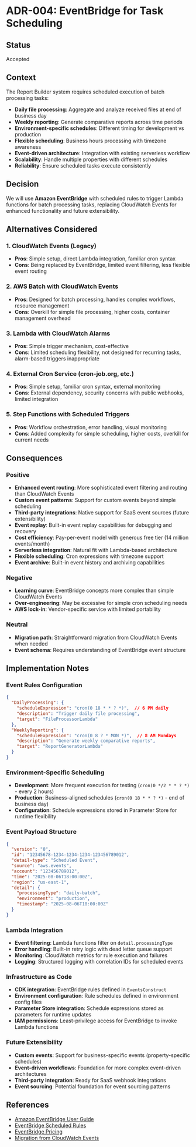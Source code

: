 # ADR-004: EventBridge for Task Scheduling

## Status
Accepted

## Context

The Report Builder system requires scheduled execution of batch processing tasks:

- **Daily file processing**: Aggregate and analyze received files at end of business day
- **Weekly reporting**: Generate comparative reports across time periods
- **Environment-specific schedules**: Different timing for development vs production
- **Flexible scheduling**: Business hours processing with timezone awareness
- **Event-driven architecture**: Integration with existing serverless workflow
- **Scalability**: Handle multiple properties with different schedules
- **Reliability**: Ensure scheduled tasks execute consistently

## Decision

We will use **Amazon EventBridge** with scheduled rules to trigger Lambda functions for batch processing tasks, replacing CloudWatch Events for enhanced functionality and future extensibility.

## Alternatives Considered

### 1. CloudWatch Events (Legacy)
- **Pros**: Simple setup, direct Lambda integration, familiar cron syntax
- **Cons**: Being replaced by EventBridge, limited event filtering, less flexible event routing

### 2. AWS Batch with CloudWatch Events
- **Pros**: Designed for batch processing, handles complex workflows, resource management
- **Cons**: Overkill for simple file processing, higher costs, container management overhead

### 3. Lambda with CloudWatch Alarms
- **Pros**: Simple trigger mechanism, cost-effective
- **Cons**: Limited scheduling flexibility, not designed for recurring tasks, alarm-based triggers inappropriate

### 4. External Cron Service (cron-job.org, etc.)
- **Pros**: Simple setup, familiar cron syntax, external monitoring
- **Cons**: External dependency, security concerns with public webhooks, limited integration

### 5. Step Functions with Scheduled Triggers
- **Pros**: Workflow orchestration, error handling, visual monitoring
- **Cons**: Added complexity for simple scheduling, higher costs, overkill for current needs

## Consequences

### Positive
- **Enhanced event routing**: More sophisticated event filtering and routing than CloudWatch Events
- **Custom event patterns**: Support for custom events beyond simple scheduling
- **Third-party integrations**: Native support for SaaS event sources (future extensibility)
- **Event replay**: Built-in event replay capabilities for debugging and recovery
- **Cost efficiency**: Pay-per-event model with generous free tier (14 million events/month)
- **Serverless integration**: Natural fit with Lambda-based architecture
- **Flexible scheduling**: Cron expressions with timezone support
- **Event archive**: Built-in event history and archiving capabilities

### Negative
- **Learning curve**: EventBridge concepts more complex than simple CloudWatch Events
- **Over-engineering**: May be excessive for simple cron scheduling needs
- **AWS lock-in**: Vendor-specific service with limited portability

### Neutral
- **Migration path**: Straightforward migration from CloudWatch Events when needed
- **Event schema**: Requires understanding of EventBridge event structure

## Implementation Notes

### Event Rules Configuration

```json
{
  "DailyProcessing": {
    "scheduleExpression": "cron(0 18 * * ? *)",  // 6 PM daily
    "description": "Trigger daily file processing",
    "target": "FileProcessorLambda"
  },
  "WeeklyReporting": {
    "scheduleExpression": "cron(0 8 ? * MON *)",  // 8 AM Mondays
    "description": "Generate weekly comparative reports",
    "target": "ReportGeneratorLambda"
  }
}
```

### Environment-Specific Scheduling
- **Development**: More frequent execution for testing (`cron(0 */2 * * ? *)` - every 2 hours)
- **Production**: Business-aligned schedules (`cron(0 18 * * ? *)` - end of business day)
- **Configuration**: Schedule expressions stored in Parameter Store for runtime flexibility

### Event Payload Structure
```json
{
  "version": "0",
  "id": "12345678-1234-1234-1234-123456789012",
  "detail-type": "Scheduled Event",
  "source": "aws.events",
  "account": "123456789012",
  "time": "2025-08-06T18:00:00Z",
  "region": "us-east-1",
  "detail": {
    "processingType": "daily-batch",
    "environment": "production",
    "timestamp": "2025-08-06T18:00:00Z"
  }
}
```

### Lambda Integration
- **Event filtering**: Lambda functions filter on `detail.processingType`
- **Error handling**: Built-in retry logic with dead letter queue support
- **Monitoring**: CloudWatch metrics for rule execution and failures
- **Logging**: Structured logging with correlation IDs for scheduled events

### Infrastructure as Code
- **CDK integration**: EventBridge rules defined in `EventsConstruct`
- **Environment configuration**: Rule schedules defined in environment config files
- **Parameter Store integration**: Schedule expressions stored as parameters for runtime updates
- **IAM permissions**: Least-privilege access for EventBridge to invoke Lambda functions

### Future Extensibility
- **Custom events**: Support for business-specific events (property-specific schedules)
- **Event-driven workflows**: Foundation for more complex event-driven architectures
- **Third-party integration**: Ready for SaaS webhook integrations
- **Event sourcing**: Potential foundation for event sourcing patterns

## References
- [Amazon EventBridge User Guide](https://docs.aws.amazon.com/eventbridge/latest/userguide/what-is-amazon-eventbridge.html)
- [EventBridge Scheduled Rules](https://docs.aws.amazon.com/eventbridge/latest/userguide/scheduled-events.html)
- [EventBridge Pricing](https://aws.amazon.com/eventbridge/pricing/)
- [Migration from CloudWatch Events](https://docs.aws.amazon.com/eventbridge/latest/userguide/migrate-cwe-to-eb.html) 